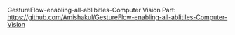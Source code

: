 GestureFlow-enabling-all-ablibitles-Computer Vision Part: https://github.com/Amishakul/GestureFlow-enabling-all-ablitiles-Computer-Vision
